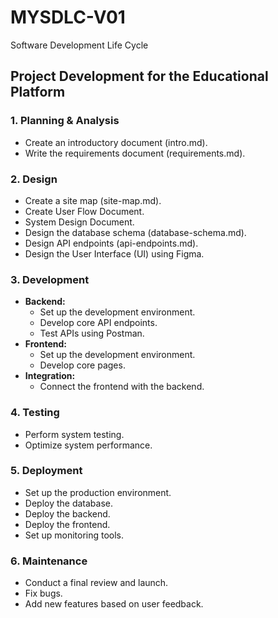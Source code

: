 # MYSDLC-V01
Software Development Life Cycle

## **Project Development for the Educational Platform**

### **1. Planning & Analysis**  
- Create an introductory document (intro.md).  
- Write the requirements document (requirements.md).  

### **2. Design**  
- Create a site map (site-map.md).
- Create User Flow Document.
- System Design Document.
- Design the database schema (database-schema.md).
- Design API endpoints (api-endpoints.md).
- Design the User Interface (UI) using Figma.

### **3. Development**  
- **Backend:**  
  - Set up the development environment.  
  - Develop core API endpoints.  
  - Test APIs using Postman.  
- **Frontend:**  
  - Set up the development environment.  
  - Develop core pages.  
- **Integration:**  
  - Connect the frontend with the backend.  

### **4. Testing**  
- Perform system testing.  
- Optimize system performance.  

### **5. Deployment**  
- Set up the production environment.  
- Deploy the database.  
- Deploy the backend.  
- Deploy the frontend.  
- Set up monitoring tools.  

### **6. Maintenance**  
- Conduct a final review and launch.  
- Fix bugs.  
- Add new features based on user feedback.  
